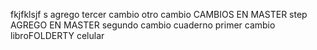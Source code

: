fkjfklsjf s
agrego
tercer cambio
otro cambio
CAMBIOS EN MASTER
step
AGREGO EN MASTER
segundo cambio
cuaderno
primer cambio
libroFOLDERTY
celular

